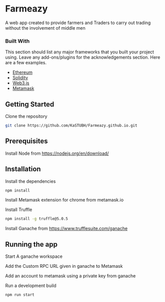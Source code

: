 # Farmeazy 
A web app created to provide farmers and Traders to carry out trading without the involvement of middle men

### Built With
This section should list any major frameworks that you built your project using. Leave any add-ons/plugins for the acknowledgements section. Here are a few examples.
* [Ethereum](https://ethereum.org/en/)
* [Solidity](https://solidity.readthedocs.io/en/v0.7.3/)
* [Web3.js](https://web3js.readthedocs.io/en/v1.3.0/)
* [Metamask](https://metamask.io/)


<!-- GETTING STARTED -->
## Getting Started
Clone the repository
```sh
git clone https://github.com/KaSTUBH/Farmeazy.github.io.git
```
<!-- PREREQUISITES-->
## Prerequisites
Install Node from https://nodejs.org/en/download/
<!-- INSTALLATION -->
## Installation
Install the dependencies
```sh
npm install
```
Install Metamask extension for chrome from metamask.io

Install Truffle
```sh
npm install -g truffle@5.0.5
```
Install Ganache from  https://www.trufflesuite.com/ganache

<!-- RUNNING THE APP -->
## Running the app
Start A ganache workspace

Add the Custom RPC URL given in ganache to Metamask

Add an account to metamask using a private key from ganache

Run a development build
```sh
npm run start
```


